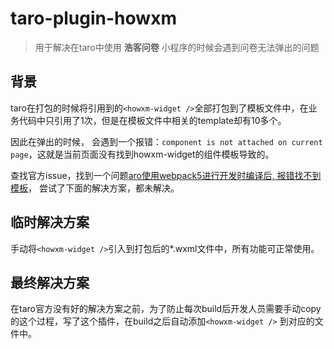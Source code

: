 # taro-plugin-howxm
> 用于解决在taro中使用 **浩客问卷** 小程序的时候会遇到问卷无法弹出的问题

## 背景
taro在打包的时候将引用到的`<howxm-widget />`全部打包到了模板文件中，在业务代码中只引用了1次，但是在模板文件中相关的template却有10多个。

因此在弹出的时候， 会遇到一个报错：`component is not attached on current page`，这就是当前页面没有找到howxm-widget的组件模板导致的。

查找官方issue，找到一个问题[aro使用webpack5进行开发时编译后, 报错找不到模板](https://github.com/NervJS/taro/issues/12553)，
尝试了下面的解决方案，都未解决。

## 临时解决方案
手动将`<howxm-widget />`引入到打包后的*.wxml文件中，所有功能可正常使用。

## 最终解决方案
在taro官方没有好的解决方案之前，为了防止每次build后开发人员需要手动copy的这个过程，写了这个插件，在build之后自动添加`<howxm-widget />`
到对应的文件中。

